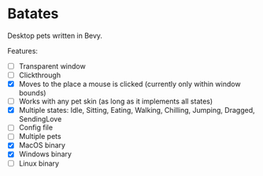 # Batates

Desktop pets written in Bevy.

Features:

- [ ] Transparent window
- [ ] Clickthrough
- [x] Moves to the place a mouse is clicked (currently only within window bounds)
- [ ] Works with any pet skin (as long as it implements all states)
- [x] Multiple states: Idle, Sitting, Eating, Walking, Chilling, Jumping, Dragged, SendingLove
- [ ] Config file
- [ ] Multiple pets
- [x] MacOS binary
- [x] Windows binary
- [ ] Linux binary
